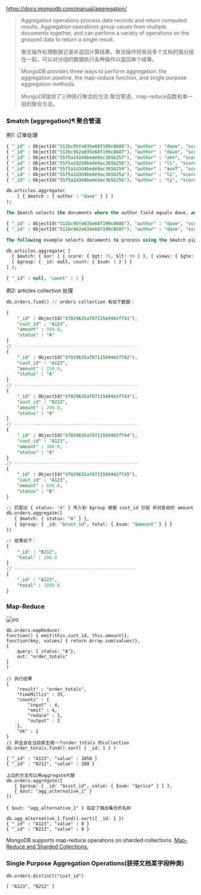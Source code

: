 https://docs.mongodb.com/manual/aggregation/

> Aggregation operations process data records and return computed results. Aggregation operations group values from multiple documents together, and can perform a variety of operations on the grouped data to return a single result.
> 
> 聚合操作处理数据记录并返回计算结果。聚合操作将来自多个文档的值分组在一起，可以对分组的数据执行各种操作以返回单个结果。
> 
> MongoDB provides three ways to perform aggregation: the aggregation pipeline, the map-reduce function, and single purpose aggregation methods.
> 
> MongoDB提供了三种执行聚合的方法:聚合管道、map-reduce函数和单一目的聚合方法。


### $match (aggregation)¶ 聚合管道
例1: 订单处理
```sql
{ "_id" : ObjectId("512bc95fe835e68f199c8686"), "author" : "dave", "score" : 80, "views" : 100 }
{ "_id" : ObjectId("512bc962e835e68f199c8687"), "author" : "dave", "score" : 85, "views" : 521 }
{ "_id" : ObjectId("55f5a192d4bede9ac365b257"), "author" : "ahn", "score" : 60, "views" : 1000 }
{ "_id" : ObjectId("55f5a192d4bede9ac365b258"), "author" : "li", "score" : 55, "views" : 5000 }
{ "_id" : ObjectId("55f5a1d3d4bede9ac365b259"), "author" : "annT", "score" : 60, "views" : 50 }
{ "_id" : ObjectId("55f5a1d3d4bede9ac365b25a"), "author" : "li", "score" : 94, "views" : 999 }
{ "_id" : ObjectId("55f5a1d3d4bede9ac365b25b"), "author" : "ty", "score" : 95, "views" : 1000 }

db.articles.aggregate(
    [ { $match : { author : "dave" } } ]
);

The $match selects the documents where the author field equals dave, and the aggregation returns the following:

{ "_id" : ObjectId("512bc95fe835e68f199c8686"), "author" : "dave", "score" : 80, "views" : 100 }
{ "_id" : ObjectId("512bc962e835e68f199c8687"), "author" : "dave", "score" : 85, "views" : 521 }

The following example selects documents to process using the $match pipeline operator and then pipes the results to the $group pipeline operator to compute a count of the documents:

db.articles.aggregate( [
  { $match: { $or: [ { score: { $gt: 70, $lt: 90 } }, { views: { $gte: 1000 } } ] } },
  { $group: { _id: null, count: { $sum: 1 } } }
] );

{ "_id" : null, "count" : 5 }
```



例2: articles collection 处理
```sql
db.orders.find() // orders collection 有如下数据：

{ 
    "_id" : ObjectId("5f029635af07115b9442f741"), 
    "cust_id" : "A123", 
    "amount" : 500.0, 
    "status" : "A"
}
// ----------------------------------------------
{ 
    "_id" : ObjectId("5f029635af07115b9442f742"), 
    "cust_id" : "A123", 
    "amount" : 250.0, 
    "status" : "A"
}
// ----------------------------------------------
{ 
    "_id" : ObjectId("5f029635af07115b9442f743"), 
    "cust_id" : "B212", 
    "amount" : 200.0, 
    "status" : "A"
}
// ----------------------------------------------
{ 
    "_id" : ObjectId("5f029635af07115b9442f744"), 
    "cust_id" : "A123", 
    "amount" : 300.0, 
    "status" : "A"
}
// ----------------------------------------------
{ 
    "_id" : ObjectId("5f029635af07115b9442f745"), 
    "cust_id" : "A123", 
    "amount" : 600.0, 
    "status" : "B"
}

// 匹配出 { status: "A" } 传入到 $group 根据 cust_id 分组 并对各自的 amount 求和 返回字段为 total
db.orders.aggregate([
   { $match: { status: "A" } },
   { $group: { _id: "$cust_id", total: { $sum: "$amount" } } }
])

// 结果如下：
{ 
    "_id" : "B212", 
    "total" : 200.0
}
// ----------------------------------------------
{ 
    "_id" : "A123", 
    "total" : 1050.0
}
```

### Map-Reduce
![oo](https://docs.mongodb.com/manual/_images/map-reduce.bakedsvg.svg)
```
db.orders.mapReduce(
function() { emit(this.cust_id, this.amount)},
function(key, values) { return Array.sum(values)},
{
	query: { status: "A"},
	out: "order_totals"
}
)

// 执行结果
{
	"result" : "order_totals",
	"timeMillis" : 35,
	"counts" : {
		"input" : 4,
		"emit" : 4,
		"reduce" : 1,
		"output" : 2
	},
	"ok" : 1
}
// 并且会在当前库生成一个order_totals 的collection
db.order_totals.find().sort( { _id: 1 } )

{ "_id" : "A123", "value" : 1050 }
{ "_id" : "B212", "value" : 200 }

上边的方法可以用aggregate代替
db.orders.aggregate([
   { $group: { _id: "$cust_id", value: { $sum: "$price" } } },
   { $out: "agg_alternative_1" }
])

{ $out: "agg_alternative_1" } 指定了输出集合的名称

db.agg_alternative_1.find().sort({ _id: 1 })
{ "_id" : "A123", "value" : 0 }
{ "_id" : "B212", "value" : 0 }
```
MongoDB supports map-reduce operations on sharded collections.
[Map-Reduce and Sharded Collections.](https://docs.mongodb.com/manual/core/map-reduce-sharded-collections/)

### Single Purpose Aggregation Operations(获得文档某字段种类)
```
db.orders.distinct("cust_id")

[ "A123", "B212" ]
```